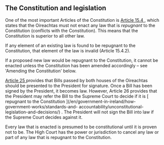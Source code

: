 ##  The Constitution and legislation

One of the most important Articles of the Constitution is [ Article 15.4
](https://www.irishstatutebook.ie/eli/cons/en/html#part4) , which states that
the Oireachtas must not enact any law that is _repugnant_ to the Constitution
(conflicts with the Constitution). This means that the Constitution is
superior to all other law.

If any element of an existing law is found to be repugnant to the
Constitution, that element of the law is invalid (Article 15.4.2).

If a proposed new law would be repugnant to the Constitution, it cannot be
enacted unless the Constitution has been amended accordingly – see 'Amending
the Constitution' below.

[ Article 25 ](https://www.irishstatutebook.ie/eli/cons/en/html#article20)
provides that Bills passed by both houses of the Oireachtas should be
presented to the President for signature. Once a Bill has been signed by the
President, it becomes law. However, Article 26 provides that the President may
refer the Bill to the Supreme Court to decide if it is [ repugnant to the
Constitution ](/en/government-in-ireland/how-government-works/standards-and-
accountability/unconstitutional-legislation-and-decisions/) . The President
will not sign the Bill into law if the Supreme Court decides against it.

Every law that is enacted is presumed to be constitutional until it is proven
not to be. The High Court has the power or jurisdiction to cancel any law or
part of any law that is repugnant to the Constitution.
